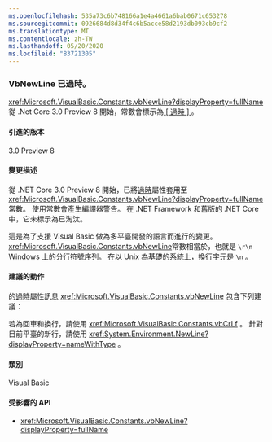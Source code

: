 ```yaml
---
ms.openlocfilehash: 535a73c6b748166a1e4a4661a6bab0671c653278
ms.sourcegitcommit: 0926684d8d34f4c6b5acce58d2193db093cb9cf2
ms.translationtype: MT
ms.contentlocale: zh-TW
ms.lasthandoff: 05/20/2020
ms.locfileid: "83721305"
---
```

### <a name="microsoftvisualbasicconstantsvbnewline-is-obsolete"></a>VbNewLine 已過時。

<xref:Microsoft.VisualBasic.Constants.vbNewLine?displayProperty=fullName>從 .Net Core 3.0 Preview 8 開始，常數會標示為[ \[ 過時 \] ](xref:System.ObsoleteAttribute) 。

#### <a name="version-introduced"></a>引進的版本

3.0 Preview 8

#### <a name="change-description"></a>變更描述

從 .NET Core 3.0 Preview 8 開始，已將[過時](xref:System.ObsoleteAttribute)屬性套用至 <xref:Microsoft.VisualBasic.Constants.vbNewLine?displayProperty=fullName> 常數。 使用常數會產生編譯器警告。 在 .NET Framework 和舊版的 .NET Core 中，它未標示為已淘汰。

這是為了支援 Visual Basic 做為多平臺開發的語言而進行的變更。 <xref:Microsoft.VisualBasic.Constants.vbNewLine>常數相當於，也就是 `\r\n` Windows 上的分行符號序列。 在以 Unix 為基礎的系統上，換行字元是 `\n` 。

#### <a name="recommended-action"></a>建議的動作

的[過時](xref:System.ObsoleteAttribute)屬性訊息 <xref:Microsoft.VisualBasic.Constants.vbNewLine> 包含下列建議：

若為回車和換行，請使用 <xref:Microsoft.VisualBasic.Constants.vbCrLf> 。 針對目前平臺的新行，請使用 <xref:System.Environment.NewLine?displayProperty=nameWithType> 。

#### <a name="category"></a>類別

Visual Basic

#### <a name="affected-apis"></a>受影響的 API

- <xref:Microsoft.VisualBasic.Constants.vbNewLine?displayProperty=fullName>

<!--

#### Affected APIs

- `F:Microsoft.VisualBasic.Constants.vbNewLine`

-->
